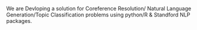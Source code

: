 We are Devloping a solution for Coreference Resolution/ Natural Language Generation/Topic Classification problems using python/R & Standford NLP packages.

